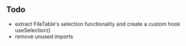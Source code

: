 ## Todo
- extract FileTable's selection functionality and create a custom hook useSelection()
- remove unused imports
